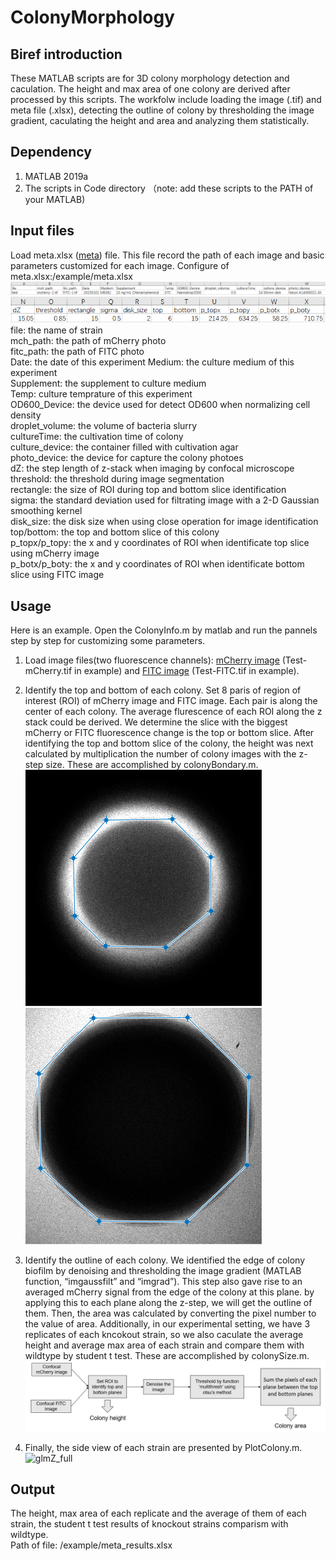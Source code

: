 # ColonyMorphology
## Biref introduction
These MATLAB scripts are for 3D colony morphology detection and caculation. The height and max area of one colony are derived after processed by this scripts. The workfolw include loading the image (.tif) and meta file (.xlsx), detecting the outline of colony by thresholding the image gradient, caculating the height and area and analyzing them statistically.
## Dependency
1. MATLAB 2019a
2. The scripts in Code directory （note: add these scripts to the PATH of your MATLAB)
## Input files
Load meta.xlsx ([meta](/example/meta.xlsx)) file. This file record the path of each image and basic parameters customized for each image.
Configure of meta.xlsx:/example/meta.xlsx ![meta](/example/meta_example1.png)   
![meta](/example/meta_example2.png)   
file: the name of strain  
mch_path: the path of mCherry photo  
fitc_path: the path of FITC photo  
Date: the date of this experiment 
Medium: the culture medium of this experiment  
Supplement: the supplement to culture medium  
Temp: culture temprature of this experiment  
OD600_Device: the device used for detect OD600 when normalizing cell density  
droplet_volume: the volume of bacteria slurry  
cultureTime: the cultivation time of colony  
culture_device: the container filled with cultivation agar  
photo_device: the device for capture the colony photoes  
dZ: the step length of z-stack when imaging by confocal microscope  
threshold: the threshold during image segmentation  
rectangle: the size of ROI during top and bottom slice identification  
sigma: the standard deviation used for filtrating image with a 2-D Gaussian smoothing kernel  
disk_size: the disk size when using close operation for image identification  
top/bottom: the top and bottom slice of this colony  
p_topx/p_topy: the x and y coordinates of ROI when identificate top slice using mCherry image  
p_botx/p_boty: the x and y coordinates of ROI when identificate bottom slice using FITC image  
## Usage
Here is an example. Open the ColonyInfo.m by matlab and run the pannels step by step for customizing some parameters. 
1. Load image files(two fluorescence channels): [mCherry image](/example/Test-mCherry.rar) (Test-mCherry.tif in example) and [FITC image](/example/Test-FITC.rar) (Test-FITC.tif in example).
2. Identify the top and bottom of each colony. Set 8 paris of region of interest (ROI) of mCherry image and FITC image. Each pair is along the center of each colony. The average flurescence of each ROI along the z stack could be derived. We determine the slice with the biggest mCherry or FITC fluorescence change is the top or bottom slice. After identifying the top and bottom slice of the colony, the height was next calculated by multiplication the number of colony images with the z-step size. These are accomplished by colonyBondary.m.  
![ROI](/example/ROI_mCherry.png) ![ROI](/example/ROI_FITC.png)

3. Identify the outline of each colony. We identified the edge of colony biofilm by denoising and thresholding the image gradient (MATLAB function, “imgaussfilt” and “imgrad”). This step also gave rise to an averaged mCherry signal from the edge of the colony at this plane. by applying this to each plane along the z-step, we will get the outline of them. Then, the area was calculated by converting the pixel number to the value of area. Additionally, in our experimental setting, we have 3 replicates of each kncokout strain, so we also caculate the average height and average max area of each strain and compare them with wildtype by student t test. These are accomplished by colonySize.m.  
![1](/example/algorithm.png)
4. Finally, the side view of each strain are presented by PlotColony.m.  
![glmZ_full](https://github.com/Emmaheyh/ColonyMorphology/assets/126593269/9c4a4e55-c4a0-4d59-b9d7-9b9ffadb1656)
## Output
The height, max area of each replicate and the average of them of each strain, the student t test results of knockout strains comparism with wildtype.  
Path of file: /example/meta_results.xlsx
